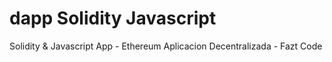 # dapp Solidity Javascript
Solidity &amp; Javascript App - Ethereum Aplicacion Decentralizada - Fazt Code
